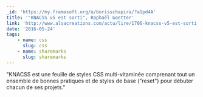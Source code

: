 ```yaml
---
_id: 'https://my.framasoft.org/u/borisschapira/?a1pd4A'
title: '"KNACSS v5 est sorti", Raphaël Goetter'
link: 'http://www.alsacreations.com/actu/lire/1706-knacss-v5-est-sorti.html'
date: '2016-05-24'
tags:
    - name: css
      slug: css
    - name: sharemarks
      slug: sharemarks
---
```


<div class="markdown"><p>&quot;KNACSS est une feuille de styles CSS multi-vitaminée comprenant tout un ensemble de bonnes pratiques et de styles de base (&quot;reset&quot;) pour débuter chacun de ses projets.&quot;
</p></div>
